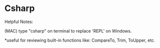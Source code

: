 # Csharp

Helpful Notes:

(MAC) type "csharp" on terminal to replace 'REPL' on Windows.

*useful for reviewing built-in functions like: CompareTo, Trim, ToUpper, etc.

